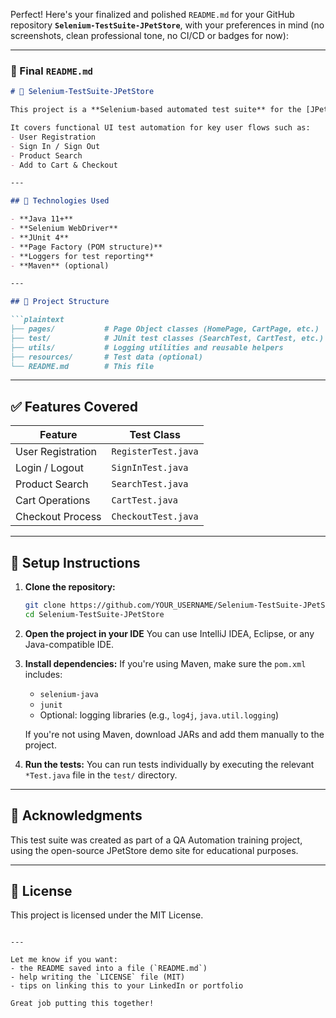 Perfect! Here's your finalized and polished `README.md` for your GitHub repository **`Selenium-TestSuite-JPetStore`**, with your preferences in mind (no screenshots, clean professional tone, no CI/CD or badges for now):

---

### 📄 Final `README.md`

````markdown
# 🧪 Selenium-TestSuite-JPetStore

This project is a **Selenium-based automated test suite** for the [JPetStore demo website](https://jpetstore.aspectran.com/), built using the **Page Object Model (POM)** design pattern.

It covers functional UI test automation for key user flows such as:
- User Registration
- Sign In / Sign Out
- Product Search
- Add to Cart & Checkout

---

## 🚀 Technologies Used

- **Java 11+**
- **Selenium WebDriver**
- **JUnit 4**
- **Page Factory (POM structure)**
- **Loggers for test reporting**
- **Maven** (optional)

---

## 📁 Project Structure

```plaintext
├── pages/           # Page Object classes (HomePage, CartPage, etc.)
├── test/            # JUnit test classes (SearchTest, CartTest, etc.)
├── utils/           # Logging utilities and reusable helpers
├── resources/       # Test data (optional)
└── README.md        # This file
````

---

## ✅ Features Covered

| Feature           | Test Class          |
| ----------------- | ------------------- |
| User Registration | `RegisterTest.java` |
| Login / Logout    | `SignInTest.java`   |
| Product Search    | `SearchTest.java`   |
| Cart Operations   | `CartTest.java`     |
| Checkout Process  | `CheckoutTest.java` |

---

## 🔧 Setup Instructions

1. **Clone the repository:**

   ```bash
   git clone https://github.com/YOUR_USERNAME/Selenium-TestSuite-JPetStore.git
   cd Selenium-TestSuite-JPetStore
   ```

2. **Open the project in your IDE**
   You can use IntelliJ IDEA, Eclipse, or any Java-compatible IDE.

3. **Install dependencies:**
   If you're using Maven, make sure the `pom.xml` includes:

   * `selenium-java`
   * `junit`
   * Optional: logging libraries (e.g., `log4j`, `java.util.logging`)

   If you're not using Maven, download JARs and add them manually to the project.

4. **Run the tests:**
   You can run tests individually by executing the relevant `*Test.java` file in the `test/` directory.

---

## 🙌 Acknowledgments

This test suite was created as part of a QA Automation training project, using the open-source JPetStore demo site for educational purposes.

---

## 📃 License

This project is licensed under the MIT License.

```

---

Let me know if you want:
- the README saved into a file (`README.md`)
- help writing the `LICENSE` file (MIT)
- tips on linking this to your LinkedIn or portfolio

Great job putting this together!
```
